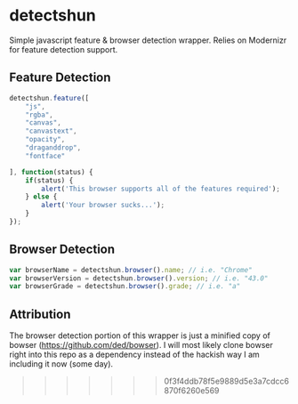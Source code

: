 # detectshun
Simple javascript feature &amp; browser detection wrapper. Relies on Modernizr for feature detection support.

Feature Detection
---

```js
detectshun.feature([
    "js",
    "rgba",
    "canvas",
    "canvastext",
    "opacity",
    "draganddrop",
    "fontface"

], function(status) {
    if(status) {
        alert('This browser supports all of the features required');
    } else {
        alert('Your browser sucks...');
    }
});
```


Browser Detection
---

```js
var browserName = detectshun.browser().name; // i.e. "Chrome"
var browserVersion = detectshun.browser().version; // i.e. "43.0"
var browserGrade = detectshun.browser().grade; // i.e. "a"
```


Attribution
---

The browser detection portion of this wrapper is just a minified copy of bowser (https://github.com/ded/bowser). I will most likely clone bowser right into this repo as a dependency instead of the hackish way I am including it now (some day).
>>>>>>> 0f3f4ddb78f5e9889d5e3a7cdcc6870f6260e569
